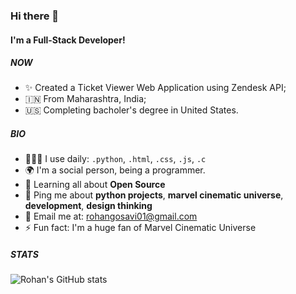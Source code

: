 ### Hi there 👋

#### I'm a Full-Stack Developer!

##### NOW

- ✨ Created a Ticket Viewer Web Application using Zendesk API;
- 🇮🇳 From Maharashtra, India; 
- 🇺🇸 Completing bacholer's degree in United States. 

##### BIO

- 🧑🏻‍💻 I use daily: `.python`, `.html`, `.css`, `.js`, `.c`
- 🌍 I'm a social person, being a programmer. 
- 🌱 Learning all about **Open Source**
- 💬 Ping me about **python projects**, **marvel cinematic universe**, **development**, **design thinking**
- 📧 Email me at: rohangosavi01@gmail.com
- ⚡️ Fun fact: I'm a huge fan of Marvel Cinematic Universe

##### STATS

![Rohan's GitHub stats](https://github-readme-stats.vercel.app/api?username=rohangosavi01&theme=graywhite&show_icons=true)
